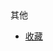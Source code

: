 <div class="sidebar-title">其他</div>
<template id="root-breadcrumb">收藏夹</template>

- [收藏](document/其他/收藏夹/收藏.md)

